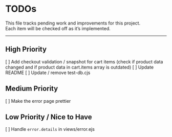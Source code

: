 # TODOs

This file tracks pending work and improvements for this project.  
Each item will be checked off as it’s implemented.

---

## High Priority
[ ] Add checkout validation / snapshot for cart items (check if product data changed and if product data in cart.items array is outdated)
[ ] Update README
[ ] Update / remove test-db.cjs

## Medium Priority
[ ] Make the error page prettier

## Low Priority / Nice to Have
[ ] Handle `error.details` in views/error.ejs